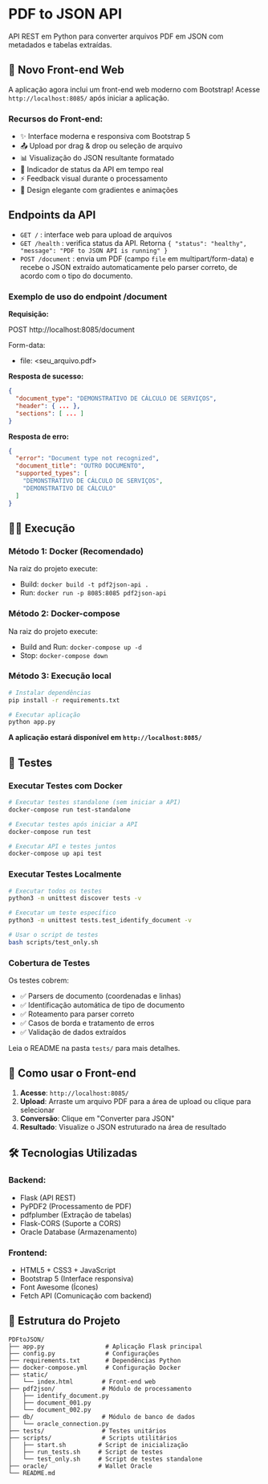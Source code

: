 # PDF to JSON API

API REST em Python para converter arquivos PDF em JSON com metadados e tabelas extraídas.

## 🚀 Novo Front-end Web

A aplicação agora inclui um front-end web moderno com Bootstrap! Acesse `http://localhost:8085/` após iniciar a aplicação.

### Recursos do Front-end:
- ✨ Interface moderna e responsiva com Bootstrap 5
- 📤 Upload por drag & drop ou seleção de arquivo
- 📊 Visualização do JSON resultante formatado
- 🔄 Indicador de status da API em tempo real
- ⚡ Feedback visual durante o processamento
- 🎨 Design elegante com gradientes e animações

## Endpoints da API

- `GET /` : interface web para upload de arquivos
- `GET /health` : verifica status da API. Retorna `{ "status": "healthy", "message": "PDF to JSON API is running" }`
- `POST /document` : envia um PDF (campo `file` em multipart/form-data) e recebe o JSON extraído automaticamente pelo parser correto, de acordo com o tipo do documento.

### Exemplo de uso do endpoint /document

**Requisição:**

POST http://localhost:8085/document

Form-data:
- file: <seu_arquivo.pdf>

**Resposta de sucesso:**
```json
{
  "document_type": "DEMONSTRATIVO DE CÁLCULO DE SERVIÇOS",
  "header": { ... },
  "sections": [ ... ]
}
```

**Resposta de erro:**
```json
{
  "error": "Document type not recognized",
  "document_title": "OUTRO DOCUMENTO",
  "supported_types": [
    "DEMONSTRATIVO DE CÁLCULO DE SERVIÇOS",
    "DEMONSTRATIVO DE CÁLCULO"
  ]
}
```

## 🏃‍♂️ Execução

### Método 1: Docker (Recomendado)

Na raiz do projeto execute:

- Build: `docker build -t pdf2json-api .`  
- Run: `docker run -p 8085:8085 pdf2json-api`  

### Método 2: Docker-compose

Na raiz do projeto execute:

- Build and Run: `docker-compose up -d`
- Stop: `docker-compose down`

### Método 3: Execução local

```bash
# Instalar dependências
pip install -r requirements.txt

# Executar aplicação
python app.py
```

**A aplicação estará disponível em `http://localhost:8085/`**

## 🧪 Testes

### Executar Testes com Docker

```bash
# Executar testes standalone (sem iniciar a API)
docker-compose run test-standalone

# Executar testes após iniciar a API
docker-compose run test

# Executar API e testes juntos
docker-compose up api test
```

### Executar Testes Localmente

```bash
# Executar todos os testes
python3 -m unittest discover tests -v

# Executar um teste específico
python3 -m unittest tests.test_identify_document -v

# Usar o script de testes
bash scripts/test_only.sh
```

### Cobertura de Testes

Os testes cobrem:
- ✅ Parsers de documento (coordenadas e linhas)
- ✅ Identificação automática de tipo de documento
- ✅ Roteamento para parser correto
- ✅ Casos de borda e tratamento de erros
- ✅ Validação de dados extraídos

Leia o README na pasta `tests/` para mais detalhes.

## 📱 Como usar o Front-end

1. **Acesse**: `http://localhost:8085/`
2. **Upload**: Arraste um arquivo PDF para a área de upload ou clique para selecionar
3. **Conversão**: Clique em "Converter para JSON" 
4. **Resultado**: Visualize o JSON estruturado na área de resultado

## 🛠️ Tecnologias Utilizadas

### Backend:
- Flask (API REST)
- PyPDF2 (Processamento de PDF)
- pdfplumber (Extração de tabelas)
- Flask-CORS (Suporte a CORS)
- Oracle Database (Armazenamento)

### Frontend:
- HTML5 + CSS3 + JavaScript
- Bootstrap 5 (Interface responsiva)
- Font Awesome (Ícones)
- Fetch API (Comunicação com backend)

## 📂 Estrutura do Projeto

```
PDFtoJSON/
├── app.py                 # Aplicação Flask principal
├── config.py              # Configurações
├── requirements.txt       # Dependências Python
├── docker-compose.yml     # Configuração Docker
├── static/
│   └── index.html        # Front-end web
├── pdf2json/             # Módulo de processamento
│   ├── identify_document.py
│   ├── document_001.py
│   └── document_002.py
├── db/                   # Módulo de banco de dados
│   └── oracle_connection.py
├── tests/                # Testes unitários
├── scripts/              # Scripts utilitários
│   ├── start.sh         # Script de inicialização
│   ├── run_tests.sh     # Script de testes
│   └── test_only.sh     # Script de testes standalone
├── oracle/              # Wallet Oracle
└── README.md
```